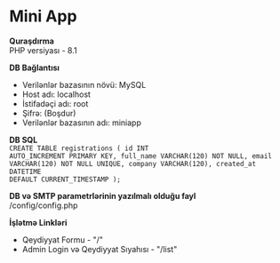 # Mini App
<b>Quraşdırma</b> </br>
PHP versiyası - 8.1 <br>


<b>DB Bağlantısı</b> </br>
<ul>
<li>Verilənlər bazasının növü: MySQL</li>

<li>Host adı: localhost</li>

<li>İstifadəçi adı: root</li>

<li>Şifrə: (Boşdur)</li>

<li>Verilənlər bazasının adı: miniapp</li>
</ul>

<b>DB SQL</b> </br>
<code>CREATE TABLE registrations (
id INT AUTO_INCREMENT PRIMARY KEY,
full_name VARCHAR(120) NOT NULL,
email VARCHAR(120) NOT NULL UNIQUE,
company VARCHAR(120),
created_at DATETIME DEFAULT CURRENT_TIMESTAMP
);</code>


<b>DB və SMTP parametrlərinin yazılmalı olduğu fayl</b> </br>
/config/config.php


<b>İşlətmə Linkləri</b> </br>
<ul>
<li>Qeydiyyat Formu - "/"</li>
<li>Admin Login və Qeydiyyat Sıyahısı - "/list"</li>
</ul>